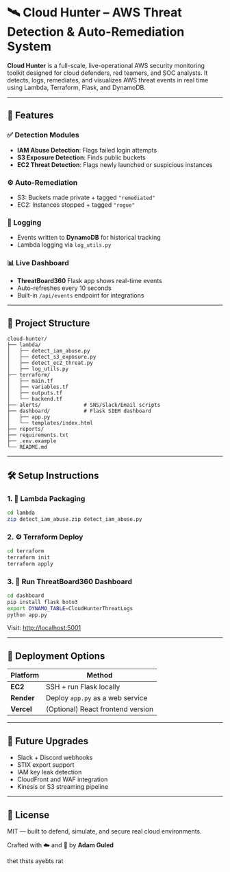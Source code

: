 
# 🛰️ Cloud Hunter – AWS Threat Detection & Auto-Remediation System

**Cloud Hunter** is a full-scale, live-operational AWS security monitoring toolkit designed for cloud defenders, red teamers, and SOC analysts. It detects, logs, remediates, and visualizes AWS threat events in real time using Lambda, Terraform, Flask, and DynamoDB.

---

## 🧠 Features

### ✅ Detection Modules
- **IAM Abuse Detection**: Flags failed login attempts
- **S3 Exposure Detection**: Finds public buckets
- **EC2 Threat Detection**: Flags newly launched or suspicious instances

### ⚙️ Auto-Remediation
- S3: Buckets made private + tagged `"remediated"`
- EC2: Instances stopped + tagged `"rogue"`

### 🧾 Logging
- Events written to **DynamoDB** for historical tracking
- Lambda logging via `log_utils.py`

### 📊 Live Dashboard
- **ThreatBoard360** Flask app shows real-time events
- Auto-refreshes every 10 seconds
- Built-in `/api/events` endpoint for integrations

---

## 📂 Project Structure

```
cloud-hunter/
├── lambda/
│   ├── detect_iam_abuse.py
│   ├── detect_s3_exposure.py
│   ├── detect_ec2_threat.py
│   ├── log_utils.py
├── terraform/
│   ├── main.tf
│   ├── variables.tf
│   ├── outputs.tf
│   └── backend.tf
├── alerts/              # SNS/Slack/Email scripts
├── dashboard/           # Flask SIEM dashboard
│   ├── app.py
│   └── templates/index.html
├── reports/
├── requirements.txt
├── .env.example
└── README.md
```

---

## 🛠️ Setup Instructions

### 1. 🧪 Lambda Packaging
```bash
cd lambda
zip detect_iam_abuse.zip detect_iam_abuse.py
```

### 2. ⚙️ Terraform Deploy
```bash
cd terraform
terraform init
terraform apply
```

### 3. 🧠 Run ThreatBoard360 Dashboard
```bash
cd dashboard
pip install flask boto3
export DYNAMO_TABLE=CloudHunterThreatLogs
python app.py 
```

Visit: [http://localhost:5001](http://localhost:5001)

---

## 🚀 Deployment Options

| Platform | Method |
|----------|--------|
| **EC2** | SSH + run Flask locally |
| **Render** | Deploy `app.py` as a web service |
| **Vercel** | (Optional) React frontend version |

---

## 📘 Future Upgrades
- Slack + Discord webhooks
- STIX export support
- IAM key leak detection
- CloudFront and WAF integration
- Kinesis or S3 streaming pipeline

---

## 📜 License

MIT — built to defend, simulate, and secure real cloud environments.

Crafted with ☁️ and 🧠 by **Adam Guled**

thet thsts ayebts rat
